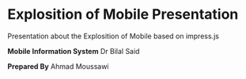 Explosition of Mobile Presentation
============

Presentation about the Explosition of Mobile based on impress.js

**Mobile Information System**
Dr Bilal Said


**Prepared By**
Ahmad Moussawi